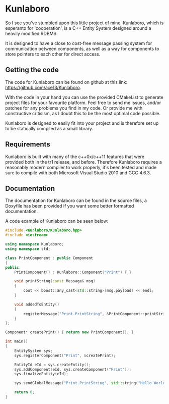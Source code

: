 Kunlaboro
=========

So I see you've stumbled upon this little project of mine.
Kunlaboro, which is esperanto for 'cooperation', is a C++ Entity System designed around a heavily modified RDBMS.

It is designed to have a close to cost-free message passing system for communication between components, as well as a way for components to store pointers to each other for direct access.

Getting the code
----------------

The code for Kunlaboro can be found on github at this link: https://github.com/ace13/Kunlaboro.

With the code in your hand you can use the provided CMakeList to generate project files for your favourite platform.
Feel free to send me issues, and/or patches for any problems you find in my code. Or provide me with constructive critisism, as I doubt this to be the most optimal code possible.

Kunlaboro is designed to easily fit into your project and is therefore set up to be statically compiled as a small library.

Requirements
------------

Kunlaboro is built with many of the c++0x/c++11 features that were provided both in the tr1 release, and before.
Therefore Kunlaboro requires a reasonably modern compiler to work properly, it's been tested and made sure to compile with both Microsoft Visual Studio 2010 and GCC 4.6.3.

Documentation
-------------

The documentation for Kunlaboro can be found in the source files, a Doxyfile has been provided if you want some better formatted documentation.

A code example of Kunlaboro can be seen below:
```c++
#include <Kunlaboro/Kunlaboro.hpp>
#include <iostream>

using namespace Kunlaboro;
using namespace std;

class PrintComponent : public Component
{
public:
    PrintComponent() : Kunlaboro::Component("Print") { }

    void printString(const Message& msg)
    {
        cout << boost::any_cast<std::string>(msg.payload) << endl;
    }

    void addedToEntity()
    {
        registerMessage("Print.PrintString", &PrintComponent::printString);
    }
};

Component* createPrint() { return new PrintComponent(); }

int main()
{
    EntitySystem sys;
    sys.registerComponent("Print", &createPrint);

    EntityId eId = sys.createEntity();
    sys.addComponent(eId, sys.createComponent("Print"));
    sys.finalizeEntity(eId);

    sys.sendGlobalMessage("Print.PrintString", std::string("Hello World!"));

    return 0;
}
```